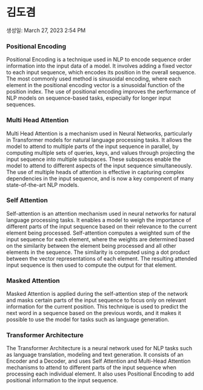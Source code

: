 # 김도겸

생성일: March 27, 2023 2:54 PM

### Positional Encoding

Positional Encoding is a technique used in NLP to encode sequence order information into the input data of a model. It involves adding a fixed vector to each input sequence, which encodes its position in the overall sequence. The most commonly used method is sinusoidal encoding, where each element in the positional encoding vector is a sinusoidal function of the position index. The use of positional encoding improves the performance of NLP models on sequence-based tasks, especially for longer input sequences.

### Multi Head Attention

Multi Head Attention is a mechanism used in Neural Networks, particularly in Transformer models for natural language processing tasks. It allows the model to attend to multiple parts of the input sequence in parallel, by computing multiple sets of queries, keys, and values through projecting the input sequence into multiple subspaces. These subspaces enable the model to attend to different aspects of the input sequence simultaneously. The use of multiple heads of attention is effective in capturing complex dependencies in the input sequence, and is now a key component of many state-of-the-art NLP models.

### Self Attention

Self-attention is an attention mechanism used in neural networks for natural language processing tasks. It enables a model to weigh the importance of different parts of the input sequence based on their relevance to the current element being processed. Self-attention computes a weighted sum of the input sequence for each element, where the weights are determined based on the similarity between the element being processed and all other elements in the sequence. The similarity is computed using a dot product between the vector representations of each element. The resulting attended input sequence is then used to compute the output for that element.

### Masked Attention

Masked Attention is applied during the self-attention step of the network and masks certain parts of the input sequence to focus only on relevant information for the current position. This technique is used to predict the next word in a sequence based on the previous words, and it makes it possible to use the model for tasks such as language generation.

### Transformer Architecture

The Transformer Architecture is a neural network used for NLP tasks such as language translation, modeling and text generation. It consists of an Encoder and a Decoder, and uses Self Attention and Multi-Head Attention mechanisms to attend to different parts of the input sequence when processing each individual element. It also uses Positional Encoding to add positional information to the input sequence.